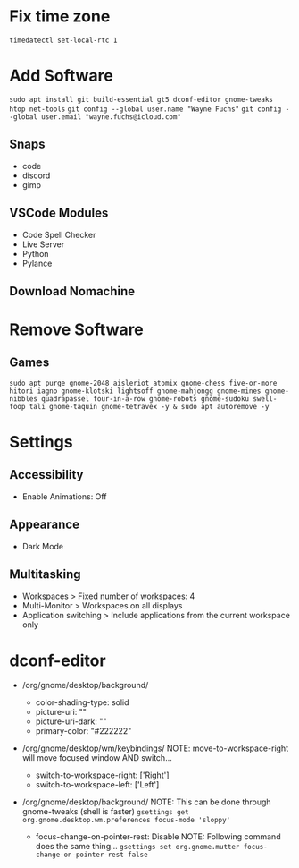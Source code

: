 # Fix time zone

`timedatectl set-local-rtc 1`

# Add Software

`sudo apt install git build-essential gt5 dconf-editor gnome-tweaks htop net-tools`
`git config --global user.name "Wayne Fuchs"`
`git config --global user.email "wayne.fuchs@icloud.com"`


## Snaps

* code
* discord
* gimp

## VSCode Modules

* Code Spell Checker
* Live Server
* Python
* Pylance

## Download Nomachine

# Remove Software

## Games

`sudo apt purge gnome-2048 aisleriot atomix gnome-chess five-or-more hitori iagno gnome-klotski lightsoff gnome-mahjongg gnome-mines gnome-nibbles quadrapassel four-in-a-row gnome-robots gnome-sudoku swell-foop tali gnome-taquin gnome-tetravex -y & sudo apt autoremove -y`

# Settings

## Accessibility

* Enable Animations: Off

## Appearance

* Dark Mode

## Multitasking

* Workspaces > Fixed number of workspaces: 4
* Multi-Monitor > Workspaces on all displays
* Application switching > Include applications from the current workspace only


# dconf-editor

* /org/gnome/desktop/background/
	* color-shading-type: solid
	* picture-uri: ""
	* picture-uri-dark: ""
	* primary-color: "#222222"

* /org/gnome/desktop/wm/keybindings/
	NOTE: move-to-workspace-right will move focused window AND switch...
	* switch-to-workspace-right: ['<Ctrl><Super>Right']
	* switch-to-workspace-left: ['<Ctrl><Super>Left']

* /org/gnome/desktop/background/
	NOTE: This can be done through gnome-tweaks (shell is faster)
	`gsettings get org.gnome.desktop.wm.preferences focus-mode 'sloppy'`
	* focus-change-on-pointer-rest: Disable
	NOTE: Following command does the same thing...
	`gsettings set org.gnome.mutter focus-change-on-pointer-rest false`


